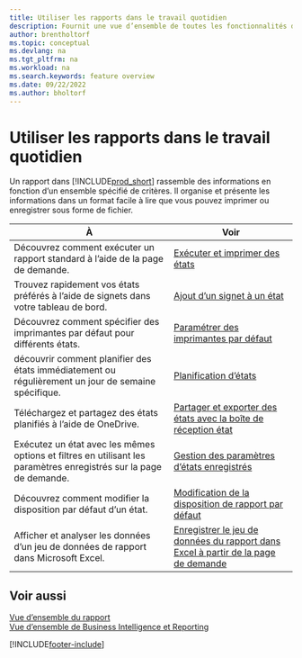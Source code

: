 ```yaml
---
title: Utiliser les rapports dans le travail quotidien
description: Fournit une vue d’ensemble de toutes les fonctionnalités de Business Intelligence et de création de rapports prises en charge dans le produit Business Central.
author: brentholtorf
ms.topic: conceptual
ms.devlang: na
ms.tgt_pltfrm: na
ms.workload: na
ms.search.keywords: feature overview
ms.date: 09/22/2022
ms.author: bholtorf
---
```

# <a name="use-reports-in-daily-work"></a>Utiliser les rapports dans le travail quotidien

Un rapport dans [!INCLUDE[prod_short](includes/prod_short.md)] rassemble des informations en fonction d’un ensemble spécifié de critères. Il organise et présente les informations dans un format facile à lire que vous pouvez imprimer ou enregistrer sous forme de fichier.  

| À | Voir |
| --- | --- |
| Découvrez comment exécuter un rapport standard à l’aide de la page de demande. | [Exécuter et imprimer des états](ui-work-report.md) |
| Trouvez rapidement vos états préférés à l’aide de signets dans votre tableau de bord. | [Ajout d’un signet à un état](ui-bookmarks.md) |
| Découvrez comment spécifier des imprimantes par défaut pour différents états. | [Paramétrer des imprimantes par défaut](ui-specify-printer-selection-reports.md#default) |
| découvrir comment planifier des états immédiatement ou régulièrement un jour de semaine spécifique. | [Planification d’états](ui-work-report.md#ScheduleReport) |
| Téléchargez et partagez des états planifiés à l’aide de OneDrive. | [Partager et exporter des états avec la boîte de réception état](ui-work-report-inbox.md) |
| Exécutez un état avec les mêmes options et filtres en utilisant les paramètres enregistrés sur la page de demande. | [Gestion des paramètres d’états enregistrés](reports-saving-reusing-settings.md)|
| Découvrez comment modifier la disposition par défaut d’un état. | [Modification de la disposition de rapport par défaut](ui-how-change-layout-currently-used-report.md) |
| Afficher et analyser les données d’un jeu de données de rapport dans Microsoft Excel. | [Enregistrer le jeu de données du rapport dans Excel à partir de la page de demande](/dynamics365-release-plan/2021wave1/smb/dynamics365-business-central/save-report-dataset-excel-request-page) |

## <a name="see-also"></a>Voir aussi

[Vue d’ensemble du rapport](reports-available-reports.md)  
[Vue d’ensemble de Business Intelligence et Reporting](ui-work-report.md)  

[!INCLUDE[footer-include](includes/footer-banner.md)]

